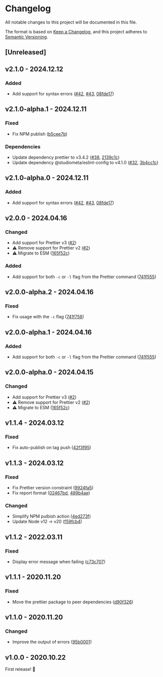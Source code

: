 # Changelog

All notable changes to this project will be documented in this file.

The format is based on [Keep a Changelog](https://keepachangelog.com/en/1.0.0/), and this project adheres to [Semantic Versioning](https://semver.org/spec/v2.0.0.html).

## [Unreleased]

## v2.1.0 - 2024.12.12

### Added

- Add support for syntax errors ([#42](https://github.com/studiometa/prettier-formatter-gitlab/issues/42), [#43](https://github.com/studiometa/prettier-formatter-gitlab/pull/43), [08fde17](https://github.com/studiometa/prettier-formatter-gitlab/commit/08fde17))

## v2.1.0-alpha.1 - 2024.12.11

### Fixed

- Fix NPM publish ([b5cee7b](https://github.com/studiometa/prettier-formatter-gitlab/commit/b5cee7b))

### Dependencies

- Update dependency prettier to v3.4.2 ([#38](https://github.com/studiometa/prettier-formatter-gitlab/pull/38), [2139c1c](https://github.com/studiometa/prettier-formatter-gitlab/commit/2139c1c))
- Update dependency @studiometa/eslint-config to v4.1.0 ([#32](https://github.com/studiometa/prettier-formatter-gitlab/pull/32), [3b4cc1c](https://github.com/studiometa/prettier-formatter-gitlab/commit/3b4cc1c))

## v2.1.0-alpha.0 - 2024.12.11

### Added

- Add support for syntax errors ([#42](https://github.com/studiometa/prettier-formatter-gitlab/issues/42), [#43](https://github.com/studiometa/prettier-formatter-gitlab/pull/43), [08fde17](https://github.com/studiometa/prettier-formatter-gitlab/commit/08fde17))

## v2.0.0 - 2024.04.16

### Changed

- Add support for Prettier v3 ([#2](https://github.com/studiometa/prettier-formatter-gitlab/pull/2))
- ⚠️ Remove support for Prettier v2 ([#2](https://github.com/studiometa/prettier-formatter-gitlab/pull/2))
- ⚠️ Migrate to ESM ([165f52c](https://github.com/studiometa/prettier-formatter-gitlab/commit/165f52c))

### Added

- Add support for both `-c` or `-l` flag from the Prettier command ([741f555](https://github.com/studiometa/prettier-formatter-gitlab/commit/741f555))

## v2.0.0-alpha.2 - 2024.04.16

### Fixed

- Fix usage with the `-c` flag ([741f758](https://github.com/studiometa/prettier-formatter-gitlab/commit/741f758))

## v2.0.0-alpha.1 - 2024.04.16

### Added

- Add support for both `-c` or `-l` flag from the Prettier command ([741f555](https://github.com/studiometa/prettier-formatter-gitlab/commit/741f555))

## v2.0.0-alpha.0 - 2024.04.15

### Changed

- Add support for Prettier v3 ([#2](https://github.com/studiometa/prettier-formatter-gitlab/pull/2))
- ⚠️ Remove support for Prettier v2 ([#2](https://github.com/studiometa/prettier-formatter-gitlab/pull/2))
- ⚠️ Migrate to ESM ([165f52c](https://github.com/studiometa/prettier-formatter-gitlab/commit/165f52c))

## v1.1.4 - 2024.03.12

### Fixed

- Fix auto-publish on tag push ([42f3f95](https://github.com/studiometa/prettier-formatter-gitlab/commit/42f3f95))

## v1.1.3 - 2024.03.12

### Fixed

- Fix Prettier version constraint ([9924fa5](https://github.com/studiometa/prettier-formatter-gitlab/commit/9924fa5))
- Fix report format ([02467bd](https://github.com/studiometa/prettier-formatter-gitlab/commit/02467bd), [489b4ae](https://github.com/studiometa/prettier-formatter-gitlab/commit/489b4ae))

### Changed

- Simplify NPM pulbish action ([4ed273f](https://github.com/studiometa/prettier-formatter-gitlab/commit/4ed273f))
- Update Node v12 → v20 ([f59fcb4](https://github.com/studiometa/prettier-formatter-gitlab/commit/f59fcb4))

## v1.1.2 - 2022.03.11

### Fixed

- Display error message when failing ([c73c707](https://github.com/studiometa/prettier-formatter-gitlab/commit/c73c707))

## v1.1.1 - 2020.11.20

### Fixed

- Move the prettier package to peer dependencies ([d90f326](https://github.com/studiometa/prettier-formatter-gitlab/commit/d90f326))

## v1.1.0 - 2020.11.20

### Changed

- Improve the output of errors ([95b0001](https://github.com/studiometa/prettier-formatter-gitlab/commit/95b0001))

## v1.0.0 - 2020.10.22

First release! 🎉
